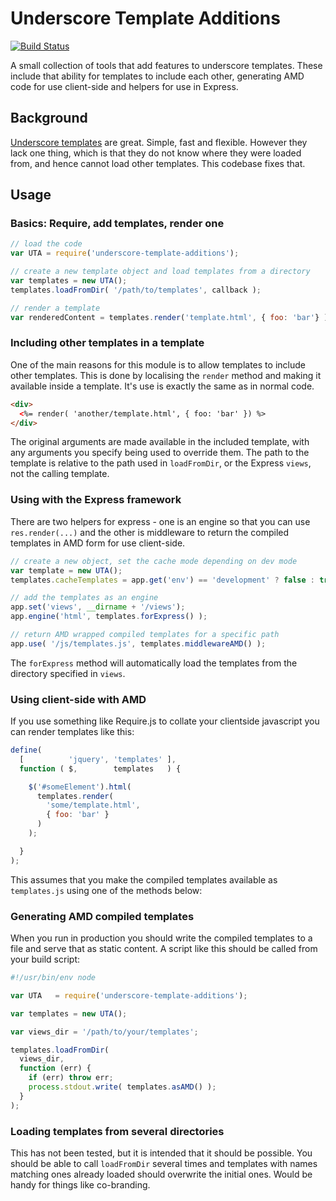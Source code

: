 # Underscore Template Additions

[![Build Status](https://secure.travis-ci.org/mysociety/node-underscore-template-additions.png?branch=master)](https://travis-ci.org/mysociety/node-underscore-template-additions)

A small collection of tools that add features to underscore templates. These include that ability for templates to include each other, generating AMD code for use client-side and helpers for use in Express.


## Background

[Underscore templates](http://underscorejs.org/#template) are great. Simple, fast and flexible. However they lack one thing, which is that they do not know where they were loaded from, and hence cannot load other templates. This codebase fixes that.

## Usage

### Basics: Require, add templates, render one

```javascript    
// load the code
var UTA = require('underscore-template-additions');

// create a new template object and load templates from a directory
var templates = new UTA();
templates.loadFromDir( '/path/to/templates', callback );

// render a template
var renderedContent = templates.render('template.html', { foo: 'bar'} );
```

### Including other templates in a template

One of the main reasons for this module is to allow templates to include other templates. This is done by localising the `render` method and making it available inside a template. It's use is exactly the same as in normal code.

```html
<div>
  <%= render( 'another/template.html', { foo: 'bar' }) %>
</div>
````

The original arguments are made available in the included template, with any arguments you specify being used to override them. The path to the template is relative to the path used in `loadFromDir`, or the Express `views`, not the calling template.

### Using with the Express framework

There are two helpers for express - one is an engine so that you can use `res.render(...)` and the other is middleware to return the compiled templates in AMD form for use client-side.

```javascript
// create a new object, set the cache mode depending on dev mode
var template = new UTA();
templates.cacheTemplates = app.get('env') == 'development' ? false : true;

// add the templates as an engine
app.set('views', __dirname + '/views');
app.engine('html', templates.forExpress() );

// return AMD wrapped compiled templates for a specific path
app.use( '/js/templates.js', templates.middlewareAMD() );
```

The `forExpress` method will automatically load the templates from the directory specified in `views`.

### Using client-side with AMD

If you use something like Require.js to collate your clientside javascript you can render templates like this:

```javascript
define(
  [          'jquery', 'templates' ],
  function ( $,        templates   ) {

    $('#someElement').html(
      templates.render(
        'some/template.html',
        { foo: 'bar' }
      )
    );

  }
);
```

This assumes that you make the compiled templates available as `templates.js` using one of the methods below:

### Generating AMD compiled templates

When you run in production you should write the compiled templates to a file and serve that as static content. A script like this should be called from your build script:

```javascript
#!/usr/bin/env node

var UTA   = require('underscore-template-additions');

var templates = new UTA();

var views_dir = '/path/to/your/templates';

templates.loadFromDir(
  views_dir,
  function (err) {
    if (err) throw err;
    process.stdout.write( templates.asAMD() );
  }
);
```


### Loading templates from several directories

This has not been tested, but it is intended that it should be possible. You should be able to call `loadFromDir` several times and templates with names matching ones already loaded should overwrite the initial ones. Would be handy for things like co-branding.

